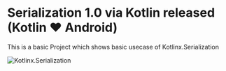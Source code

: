 # Serialization 1.0 via Kotlin released (Kotlin ❤ Android)


This is a basic Project which shows basic usecase of Kotlinx.Serialization


![Kotlinx.Serialization](https://github.com/myJarvis/Kotlinx.serialization/raw/master/images/kotlinx_serialization.jpeg
)
